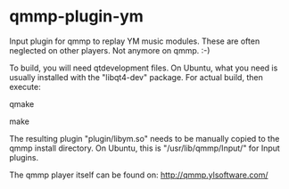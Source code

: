 # qmmp-plugin-ym
Input plugin for qmmp to replay YM music modules. These are often neglected on 
other players. Not anymore on qmmp. :-)

To build, you will need qtdevelopment files. On Ubuntu, what you need is usually
installed with the "libqt4-dev" package. For actual build, then execute:

 qmake

 make

The resulting plugin "plugin/libym.so" needs to be manually copied to the qmmp
install directory. On Ubuntu, this is "/usr/lib/qmmp/Input/" for Input plugins.

The qmmp player itself can be found on:
http://qmmp.ylsoftware.com/

